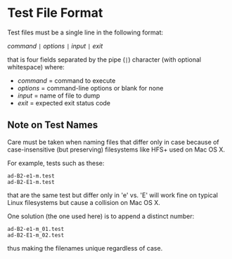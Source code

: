 Test File Format
================

Test files must be a single line in the following format:

*command* `|` *options* `|` *input* `|` *exit*

that is four fields separated by the pipe (`|`) character
(with optional whitespace)
where:

+ *command* = command to execute
+ *options* = command-line options or blank for none
+ *input*   = name of file to dump
+ *exit*    = expected exit status code

Note on Test Names
------------------

Care must be taken when naming files that differ only in case
because of case-insensitive (but preserving) filesystems like HFS+
used on Mac OS X.

For example, tests such as these:

    ad-B2-e1-m.test
    ad-B2-E1-m.test

that are the same test but differ only in 'e' vs. 'E' will work fine
on typical Linux filesystems but cause a collision on Mac OS X.

One solution (the one used here) is to append a distinct number:

    ad-B2-e1-m_01.test
    ad-B2-E1-m_02.test

thus making the filenames unique regardless of case.
